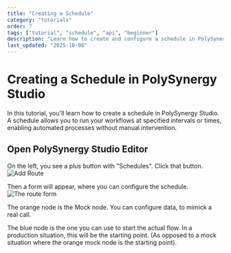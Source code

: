 ```yaml
---
title: "Creating a Schedule"
category: "tutorials"
order: 7
tags: ["tutorial", "schedule", "api", "beginner"]
description: "Learn how to create and configure a schedule in PolySynergy Studio"
last_updated: "2025-10-08"
---
```


# Creating a Schedule in PolySynergy Studio

In this tutorial, you'll learn how to create a schedule in PolySynergy Studio. A schedule allows you to run your workflows at specified intervals or times, enabling automated processes without manual intervention.

## Open PolySynergy Studio Editor
On the left, you see a plus button with "Schedules". Click that button.
![Add Route](http://localhost:8090/api/v1/documentation/assets/images/tutorial-create-schedule.png)

Then a form will appear, where you can configure the schedule.
![The route form](http://localhost:8090/api/v1/documentation/assets/images/tutorial-create-schedule-form.png)

The orange node is the Mock node. You can configure data, to mimick a real call.

The blue node is the one you can use to start the actual flow. In a production situation, this will be the starting point. (As opposed to a mock situation where the orange mock node is the starting point).